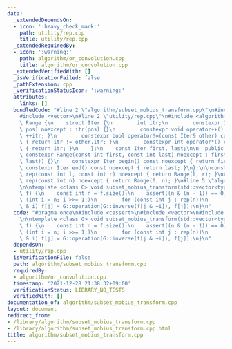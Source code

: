 ```yaml
---
data:
  _extendedDependsOn:
  - icon: ':heavy_check_mark:'
    path: utility/rep.cpp
    title: utility/rep.cpp
  _extendedRequiredBy:
  - icon: ':warning:'
    path: algorithm/or_convolution.cpp
    title: algorithm/or_convolution.cpp
  _extendedVerifiedWith: []
  _isVerificationFailed: false
  _pathExtension: cpp
  _verificationStatusIcon: ':warning:'
  attributes:
    links: []
  bundledCode: "#line 2 \"algorithm/subset_mobius_transform.cpp\"\n#include <cassert>\n\
    #include <vector>\n#line 2 \"utility/rep.cpp\"\n#include <algorithm>\n\nclass\
    \ Range {\n    struct Iter {\n        int itr;\n        constexpr Iter(const int\
    \ pos) noexcept : itr(pos) {}\n        constexpr void operator++() noexcept {\
    \ ++itr; }\n        constexpr bool operator!=(const Iter& other) const noexcept\
    \ { return itr != other.itr; }\n        constexpr int operator*() const noexcept\
    \ { return itr; }\n    };\n    const Iter first, last;\n\n  public:\n    explicit\
    \ constexpr Range(const int first, const int last) noexcept : first(first), last(std::max(first,\
    \ last)) {}\n    constexpr Iter begin() const noexcept { return first; }\n   \
    \ constexpr Iter end() const noexcept { return last; }\n};\n\nconstexpr Range\
    \ rep(const int l, const int r) noexcept { return Range(l, r); }\nconstexpr Range\
    \ rep(const int n) noexcept { return Range(0, n); }\n#line 5 \"algorithm/subset_mobius_transform.cpp\"\
    \n\ntemplate <class G> void subset_mobius_transform(std::vector<typename G::Type>&\
    \ f) {\n    const int n = f.size();\n    assert((n & (n - 1)) == 0);\n    for\
    \ (int i = n; i >>= 1;)\n        for (const int j : rep(n))\n            if (j\
    \ & i) f[j] = G::operation(G::inverse(f[j & ~i]), f[j]);\n}\n"
  code: "#pragma once\n#include <cassert>\n#include <vector>\n#include \"../utility/rep.cpp\"\
    \n\ntemplate <class G> void subset_mobius_transform(std::vector<typename G::Type>&\
    \ f) {\n    const int n = f.size();\n    assert((n & (n - 1)) == 0);\n    for\
    \ (int i = n; i >>= 1;)\n        for (const int j : rep(n))\n            if (j\
    \ & i) f[j] = G::operation(G::inverse(f[j & ~i]), f[j]);\n}\n"
  dependsOn:
  - utility/rep.cpp
  isVerificationFile: false
  path: algorithm/subset_mobius_transform.cpp
  requiredBy:
  - algorithm/or_convolution.cpp
  timestamp: '2021-12-28 21:38:32+09:00'
  verificationStatus: LIBRARY_NO_TESTS
  verifiedWith: []
documentation_of: algorithm/subset_mobius_transform.cpp
layout: document
redirect_from:
- /library/algorithm/subset_mobius_transform.cpp
- /library/algorithm/subset_mobius_transform.cpp.html
title: algorithm/subset_mobius_transform.cpp
---
```

